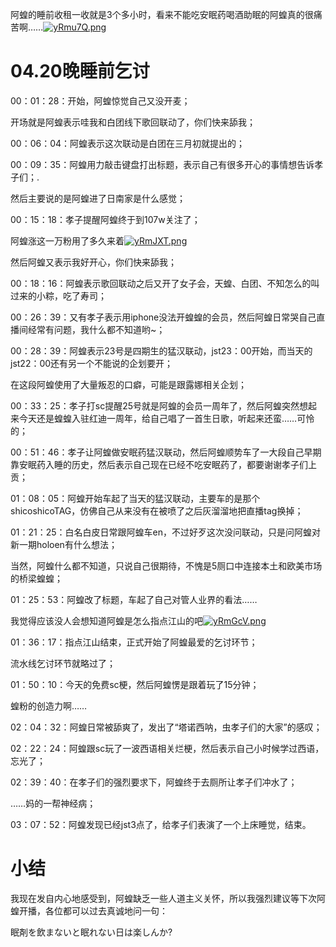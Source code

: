 阿蝗的睡前收租一收就是3个多小时，看来不能吃安眠药喝酒助眠的阿蝗真的很痛苦啊……[![yRmu7Q.png](https://z3.ax1x.com/2021/02/18/yRmu7Q.png)](https://imgtu.com/i/yRmu7Q)

# 04.20晚睡前乞讨

00：01：28：开始，阿蝗惊觉自己又没开麦；

开场就是阿蝗表示哇我和白团线下歌回联动了，你们快来舔我；

00：06：04：阿蝗表示这次联动是白团在三月初就提出的；

00：09：35：阿蝗用力敲击键盘打出标题，表示自己有很多开心的事情想告诉孝子们；.

然后主要说的是阿蝗进了日南家是什么感觉；

00：15：18：孝子提醒阿蝗终于到107w关注了；

阿蝗涨这一万粉用了多久来着[![yRmJXT.png](https://z3.ax1x.com/2021/02/18/yRmJXT.png)](https://imgtu.com/i/yRmJXT)

然后阿蝗又表示我好开心，你们快来舔我；

00：18：16：阿蝗表示歌回联动之后又开了女子会，天蝗、白团、不知怎么的叫过来的小粽，吃了寿司；

00：26：39：又有孝子表示用iphone没法开蝗蝗的会员，然后阿蝗日常哭自己直播间经常有问题，我什么都不知道哟~；

00：28：39：阿蝗表示23号是四期生的猛汉联动，jst23：00开始，而当天的jst22：00还有另一个不能说的企划要开；

在这段阿蝗使用了大量叛忍的口癖，可能是跟露娜相关企划；

00：33：25：孝子打sc提醒25号就是阿蝗的会员一周年了，然后阿蝗突然想起来今天还是蝗蝗入驻红迪一周年，给自己唱了一首生日歌，听起来还蛮……可怜的；

00：51：46：孝子让阿蝗做安眠药猛汉联动，然后阿蝗顺势车了一大段自己早期靠安眠药入睡的历史，然后表示自己现在已经不吃安眠药了，都要谢谢孝子们上贡；

01：08：05：阿蝗开始车起了当天的猛汉联动，主要车的是那个shicoshicoTAG，仿佛自己从来没有在被喷了之后灰溜溜地把直播tag换掉；

01：21：25：白名白皮日常跟阿蝗车en，不过好歹这次没问联动，只是问阿蝗对新一期holoen有什么想法；

当然，阿蝗什么都不知道，只说自己很期待，不愧是5厕口中连接本土和欧美市场的桥梁蝗蝗；

01：25：53：阿蝗改了标题，车起了自己对管人业界的看法……

我觉得应该没人会想知道阿蝗是怎么指点江山的吧[![yRmGcV.png](https://z3.ax1x.com/2021/02/18/yRmGcV.png)](https://imgtu.com/i/yRmGcV)

01：36：17：指点江山结束，正式开始了阿蝗最爱的乞讨环节；

流水线乞讨环节就略过了；

01：50：10：今天的免费sc梗，然后阿蝗愣是跟着玩了15分钟；

蝗粉的创造力啊……

02：04：32：阿蝗日常被舔爽了，发出了“塔诺西呐，虫孝子们的大家”的感叹；

02：22：24：阿蝗跟sc玩了一波西语相关烂梗，然后表示自己小时候学过西语，忘光了；

02：39：40：在孝子们的强烈要求下，阿蝗终于去厕所让孝子们冲水了；

……妈的一帮神经病；

03：07：52：阿蝗发现已经jst3点了，给孝子们表演了一个上床睡觉，结束。

# 小结

我现在发自内心地感受到，阿蝗缺乏一些人道主义关怀，所以我强烈建议等下次阿蝗开播，各位都可以过去真诚地问一句：

眠剤を飲まないと眠れない日は楽しんか?